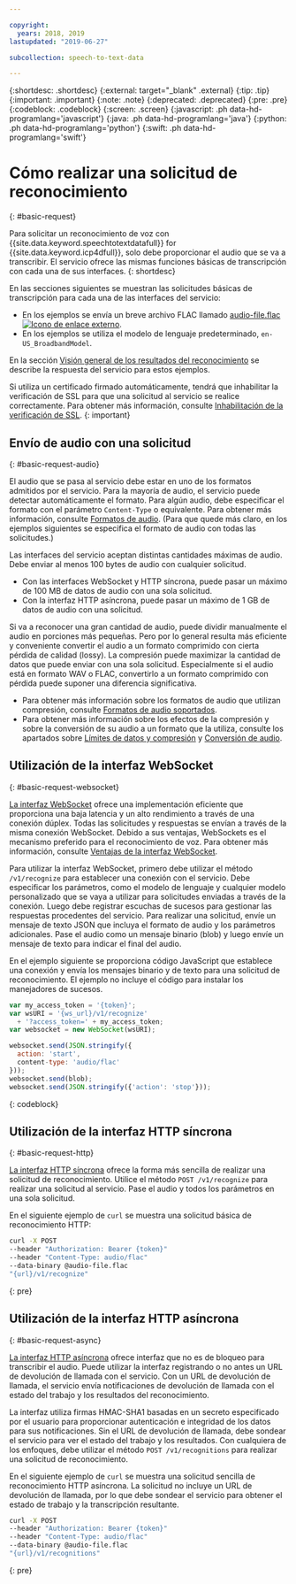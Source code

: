 ```yaml
---

copyright:
  years: 2018, 2019
lastupdated: "2019-06-27"

subcollection: speech-to-text-data

---
```


{:shortdesc: .shortdesc}
{:external: target="_blank" .external}
{:tip: .tip}
{:important: .important}
{:note: .note}
{:deprecated: .deprecated}
{:pre: .pre}
{:codeblock: .codeblock}
{:screen: .screen}
{:javascript: .ph data-hd-programlang='javascript'}
{:java: .ph data-hd-programlang='java'}
{:python: .ph data-hd-programlang='python'}
{:swift: .ph data-hd-programlang='swift'}

# Cómo realizar una solicitud de reconocimiento
{: #basic-request}

Para solicitar un reconocimiento de voz con {{site.data.keyword.speechtotextdatafull}} for {{site.data.keyword.icp4dfull}}, solo debe proporcionar el audio que se va a transcribir. El servicio ofrece las mismas funciones básicas de transcripción con cada una de sus interfaces.
{: shortdesc}

En las secciones siguientes se muestran las solicitudes básicas de transcripción para cada una de las interfaces del servicio:

-   En los ejemplos se envía un breve archivo FLAC llamado <a target="_blank" href="https://watson-developer-cloud.github.io/doc-tutorial-downloads/speech-to-text/audio-file.flac" download="audio-file.flac">audio-file.flac <img src="../../icons/launch-glyph.svg" alt="Icono de enlace externo" title="Icono de enlace externo"></a>.
-   En los ejemplos se utiliza el modelo de lenguaje predeterminado, `en-US_BroadbandModel`.

En la sección [Visión general de los resultados del reconocimiento](/docs/services/speech-to-text-data?topic=speech-to-text-data-basic-response) se describe la respuesta del servicio para estos ejemplos.

Si utiliza un certificado firmado automáticamente, tendrá que inhabilitar la verificación de SSL para que una solicitud al servicio se realice correctamente. Para obtener más información, consulte [Inhabilitación de la verificación de SSL](/docs/services/speech-to-text-data?topic=speech-to-text-data-making-requests#SSLverification).
{: important}

## Envío de audio con una solicitud
{: #basic-request-audio}

El audio que se pasa al servicio debe estar en uno de los formatos admitidos por el servicio. Para la mayoría de audio, el servicio puede detectar automáticamente el formato. Para algún audio, debe especificar el formato con el parámetro `Content-Type` o equivalente. Para obtener más información, consulte [Formatos de audio](/docs/services/speech-to-text-data?topic=speech-to-text-data-audio-formats). (Para que quede más claro, en los ejemplos siguientes se especifica el formato de audio con todas las solicitudes.)

Las interfaces del servicio aceptan distintas cantidades máximas de audio. Debe enviar al menos 100 bytes de audio con cualquier solicitud.

-   Con las interfaces WebSocket y HTTP síncrona, puede pasar un máximo de 100 MB de datos de audio con una sola solicitud.
-   Con la interfaz HTTP asíncrona, puede pasar un máximo de 1 GB de datos de audio con una solicitud.

Si va a reconocer una gran cantidad de audio, puede dividir manualmente el audio en porciones más pequeñas. Pero por lo general resulta más eficiente y conveniente convertir el audio a un formato comprimido con cierta pérdida de calidad (lossy). La compresión puede maximizar la cantidad de datos que puede enviar con una sola solicitud. Especialmente si el audio está en formato WAV o FLAC, convertirlo a un formato comprimido con pérdida puede suponer una diferencia significativa.

-   Para obtener más información sobre los formatos de audio que utilizan compresión, consulte [Formatos de audio soportados](/docs/services/speech-to-text-data?topic=speech-to-text-data-audio-formats#formats).
-   Para obtener más información sobre los efectos de la compresión y sobre la conversión de su audio a un formato que la utiliza, consulte los apartados sobre [Límites de datos y compresión](/docs/services/speech-to-text-data?topic=speech-to-text-data-audio-formats#limits) y [Conversión de audio](/docs/services/speech-to-text-data?topic=speech-to-text-data-audio-formats#conversion).

## Utilización de la interfaz WebSocket
{: #basic-request-websocket}

[La interfaz WebSocket](/docs/services/speech-to-text-data?topic=speech-to-text-data-websockets) ofrece una implementación eficiente que proporciona una baja latencia y un alto rendimiento a través de una conexión dúplex. Todas las solicitudes y respuestas se envían a través de la misma conexión WebSocket. Debido a sus ventajas, WebSockets es el mecanismo preferido para el reconocimiento de voz. Para obtener más información, consulte [Ventajas de la interfaz WebSocket](/docs/services/speech-to-text-data?topic=speech-to-text-data-developerOverview#advantages).

Para utilizar la interfaz WebSocket, primero debe utilizar el método `/v1/recognize` para establecer una conexión con el servicio. Debe especificar los parámetros, como el modelo de lenguaje y cualquier modelo personalizado que se vaya a utilizar para solicitudes enviadas a través de la conexión. Luego debe registrar escuchas de sucesos para gestionar las respuestas procedentes del servicio. Para realizar una solicitud, envíe un mensaje de texto JSON que incluya el formato de audio y los parámetros adicionales. Pase el audio como un mensaje binario (blob) y luego envíe un mensaje de texto para indicar el final del audio.

En el ejemplo siguiente se proporciona código JavaScript que establece una conexión y envía los mensajes binario y de texto para una solicitud de reconocimiento. El ejemplo no incluye el código para instalar los manejadores de sucesos.

```javascript
var my_access_token = '{token}';
var wsURI = '{ws_url}/v1/recognize'
  + '?access_token=' + my_access_token;
var websocket = new WebSocket(wsURI);

websocket.send(JSON.stringify({
  action: 'start',
  content-type: 'audio/flac'
}));
websocket.send(blob);
websocket.send(JSON.stringify({'action': 'stop'}));
```
{: codeblock}

## Utilización de la interfaz HTTP síncrona
{: #basic-request-http}

[La interfaz HTTP síncrona](/docs/services/speech-to-text-data?topic=speech-to-text-data-http) ofrece la forma más sencilla de realizar una solicitud de reconocimiento. Utilice el método `POST /v1/recognize` para realizar una solicitud al servicio. Pase el audio y todos los parámetros en una sola solicitud.

En el siguiente ejemplo de `curl` se muestra una solicitud básica de reconocimiento HTTP:

```bash
curl -X POST
--header "Authorization: Bearer {token}"
--header "Content-Type: audio/flac"
--data-binary @audio-file.flac
"{url}/v1/recognize"
```
{: pre}

## Utilización de la interfaz HTTP asíncrona
{: #basic-request-async}

[La interfaz HTTP asíncrona](/docs/services/speech-to-text-data?topic=speech-to-text-data-async) ofrece interfaz que no es de bloqueo para transcribir el audio. Puede utilizar la interfaz registrando o no antes un URL de devolución de llamada con el servicio. Con un URL de devolución de llamada, el servicio envía notificaciones de devolución de llamada con el estado del trabajo y los resultados del reconocimiento.

La interfaz utiliza firmas HMAC-SHA1 basadas en un secreto especificado por el usuario para proporcionar autenticación e integridad de los datos para sus notificaciones. Sin el URL de devolución de llamada, debe sondear el servicio para ver el estado del trabajo y los resultados. Con cualquiera de los enfoques, debe utilizar el método `POST /v1/recognitions` para realizar una solicitud de reconocimiento.

En el siguiente ejemplo de `curl` se muestra una solicitud sencilla de reconocimiento HTTP asíncrona. La solicitud no incluye un URL de devolución de llamada, por lo que debe sondear el servicio para obtener el estado de trabajo y la transcripción resultante.

```bash
curl -X POST
--header "Authorization: Bearer {token}"
--header "Content-Type: audio/flac"
--data-binary @audio-file.flac
"{url}/v1/recognitions"
```
{: pre}
